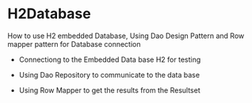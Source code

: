 # H2Database
How to use H2 embedded Database, Using Dao Design Pattern and Row mapper pattern for Database connection

- Connectiong to the Embedded Data base H2 for testing

- Using Dao Repository to communicate to the data base

- Using Row Mapper to get the results from the Resultset

